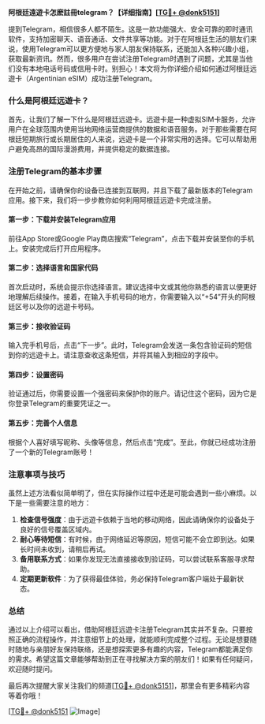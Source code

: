 **阿根廷遠遊卡怎麽註冊telegram？【详细指南】[[TG💪+ @donk5151](https://t.me/s/donk5151)]**

提到Telegram，相信很多人都不陌生。这是一款功能强大、安全可靠的即时通讯软件，支持加密聊天、语音通话、文件共享等功能。对于在阿根廷生活的朋友们来说，使用Telegram可以更方便地与家人朋友保持联系，还能加入各种兴趣小组，获取最新资讯。然而，很多用户在尝试注册Telegram时遇到了问题，尤其是当他们没有本地电话号码或信用卡时。别担心！本文将为你详细介绍如何通过阿根廷远遊卡（Argentinian eSIM）成功注册Telegram。

### 什么是阿根廷远遊卡？

首先，让我们了解一下什么是阿根廷远遊卡。远遊卡是一种虚拟SIM卡服务，允许用户在全球范围内使用当地网络运营商提供的数据和语音服务。对于那些需要在阿根廷短期旅行或长期居住的人来说，远遊卡是一个非常实用的选择。它可以帮助用户避免高昂的国际漫游费用，并提供稳定的数据连接。

### 注册Telegram的基本步骤

在开始之前，请确保你的设备已连接到互联网，并且下载了最新版本的Telegram应用。接下来，我们将一步步教你如何利用阿根廷远遊卡完成注册。

#### 第一步：下载并安装Telegram应用
前往App Store或Google Play商店搜索“Telegram”，点击下载并安装至你的手机上。安装完成后打开应用程序。

#### 第二步：选择语言和国家代码
首次启动时，系统会提示你选择语言。建议选择中文或其他你熟悉的语言以便更好地理解后续操作。接着，在输入手机号码的地方，你需要输入以“+54”开头的阿根廷区号以及你的远遊卡号码。

#### 第三步：接收验证码
输入完手机号后，点击“下一步”。此时，Telegram会发送一条包含验证码的短信到你的远遊卡上。请注意查收这条短信，并将其输入到相应的字段中。

#### 第四步：设置密码
验证通过后，你需要设置一个强密码来保护你的账户。请记住这个密码，因为它是你登录Telegram的重要凭证之一。

#### 第五步：完善个人信息
根据个人喜好填写昵称、头像等信息，然后点击“完成”。至此，你就已经成功注册了一个新的Telegram账号！

### 注意事项与技巧

虽然上述方法看似简单明了，但在实际操作过程中还是可能会遇到一些小麻烦。以下是一些需要注意的地方：

1. **检查信号强度**：由于远遊卡依赖于当地的移动网络，因此请确保你的设备处于良好的信号覆盖区域内。
2. **耐心等待短信**：有时候，由于网络延迟等原因，短信可能不会立即到达。如果长时间未收到，请稍后再试。
3. **备用联系方式**：如果你发现无法直接接收到验证码，可以尝试联系客服寻求帮助。
4. **定期更新软件**：为了获得最佳体验，务必保持Telegram客户端处于最新状态。

### 总结

通过以上介绍可以看出，借助阿根廷远遊卡注册Telegram其实并不复杂。只要按照正确的流程操作，并注意细节上的处理，就能顺利完成整个过程。无论是想要随时随地与亲朋好友保持联络，还是想探索更多有趣的内容，Telegram都能满足你的需求。希望这篇文章能够帮助到正在寻找解决方案的朋友们！如果有任何疑问，欢迎随时提问。

最后再次提醒大家关注我们的频道[[TG💪+ @donk5151](https://t.me/s/donk5151)]，那里会有更多精彩内容等着你哦！

[[TG💪+ @donk5151](https://t.me/s/donk5151) ![Image](https://i.postimg.cc/rwNCRYN7/Snipaste-2025-04-30-17-27-05.png)]